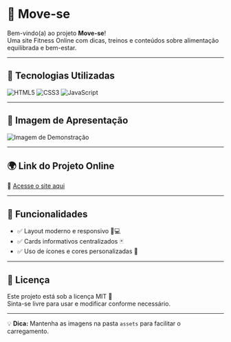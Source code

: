 # 🍏 Move-se


Bem-vindo(a) ao projeto **Move-se**!  
Uma site Fitness Online com dicas, treinos e conteúdos sobre alimentação equilibrada e bem-estar.  

---

## 🚀 Tecnologias Utilizadas

![HTML5](https://img.shields.io/badge/HTML5-E34F26?style=for-the-badge&logo=html5&logoColor=white)
![CSS3](https://img.shields.io/badge/CSS3-1572B6?style=for-the-badge&logo=css3&logoColor=white)
![JavaScript](https://img.shields.io/badge/JavaScript-F7DF1E?style=for-the-badge&logo=javascript&logoColor=black)

---

## 📸 Imagem de Apresentação
![Imagem de Demonstração](./assets/img/Cópia%20de%20Neon%20Retro%20Stars%20Marketing%20Mockup%20Website%20Instagram%20Post.png)

---

## 🌍 Link do Projeto Online
🔗 [Acesse o site aqui](https://samirasfonseca.github.io/Move-se-LandingPage/)

---

## 📌 Funcionalidades
- ✅ Layout moderno e responsivo 📱💻
- ✅ Cards informativos centralizados 🃏
- ✅ Uso de ícones e cores personalizadas 🎨

---

## 📄 Licença
Este projeto está sob a licença MIT 📝  
Sinta-se livre para usar e modificar conforme necessário.

---
💡 **Dica:** Mantenha as imagens na pasta `assets` para facilitar o carregamento.
